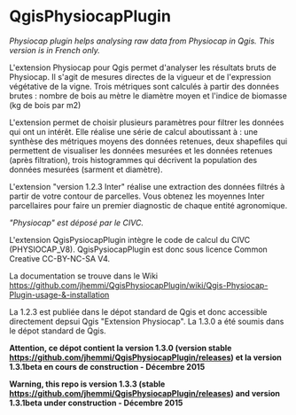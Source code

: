 # QgisPhysiocapPlugin
_Physiocap plugin helps analysing raw data from Physiocap in Qgis. 
This version is in French only._

L'extension Physiocap pour Qgis permet d'analyser les résultats bruts de Physiocap. Il s'agit de mesures directes de la vigueur et de l'expression végétative de la vigne.
Trois métriques sont calculés à partir des données brutes :
	nombre de bois au mètre
	le diamètre moyen et
	l'indice de biomasse (kg de bois par m2)
	
L'extension permet de choisir plusieurs paramètres pour filtrer les données qui ont un intérêt. Elle réalise une série de calcul aboutissant à :
	une synthèse des métriques moyens des données retenues,
	deux shapefiles qui permettent de visualiser les données mesurées et les données retenues (après filtration),
	trois histogrammes qui décrivent la population des données mesurées (sarment et diamètre).

L'extension "version 1.2.3 Inter" réalise une extraction des données filtrés à partir de votre contour de parcelles. Vous obtenez les moyennes Inter parcellaires pour faire un premier diagnostic de chaque entité agronomique.

*"Physiocap" est déposé par le CIVC.*

L'extension QgisPysiocapPlugin intègre le code de calcul du CIVC (PHYSIOCAP_V8). QgisPysiocapPlugin est donc sous licence Common Creative CC-BY-NC-SA V4.

La documentation se trouve dans le Wiki
https://github.com/jhemmi/QgisPhysiocapPlugin/wiki/Qgis-Physiocap-Plugin-usage-&-installation

La 1.2.3 est publiée dans le dépot standard de Qgis et donc accessible directement depsui Qgis "Extension Physiocap".
La 1.3.0 a été soumis dans le dépot standard de Qgis.

**Attention, ce dépot contient la version 1.3.0 (version stable https://github.com/jhemmi/QgisPhysiocapPlugin/releases) et la version 1.3.1beta en cours de construction - Décembre 2015**

**Warning, this repo is version 1.3.3 (stable https://github.com/jhemmi/QgisPhysiocapPlugin/releases) and version 1.3.1beta under construction - Décembre 2015**
